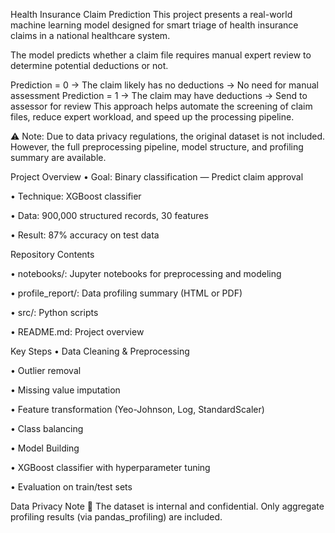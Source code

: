 Health Insurance Claim Prediction
This project presents a real-world machine learning model designed for smart triage of health insurance claims in a national healthcare system.

The model predicts whether a claim file requires manual expert review to determine potential deductions or not.

Prediction = 0 → The claim likely has no deductions → No need for manual assessment
Prediction = 1 → The claim may have deductions → Send to assessor for review
This approach helps automate the screening of claim files, reduce expert workload, and speed up the processing pipeline.

⚠️ Note: Due to data privacy regulations, the original dataset is not included. However, the full preprocessing pipeline, model structure, and profiling summary are available.

Project Overview
• Goal: Binary classification — Predict claim approval

• Technique: XGBoost classifier

• Data: 900,000 structured records, 30 features

• Result: 87% accuracy on test data

Repository Contents

• notebooks/: Jupyter notebooks for preprocessing and modeling

• profile_report/: Data profiling summary (HTML or PDF)

• src/: Python scripts

• README.md: Project overview

Key Steps
• Data Cleaning & Preprocessing

• Outlier removal

• Missing value imputation

• Feature transformation (Yeo-Johnson, Log, StandardScaler)

• Class balancing

• Model Building

• XGBoost classifier with hyperparameter tuning

• Evaluation on train/test sets

Data Privacy Note
🚫 The dataset is internal and confidential. Only aggregate profiling results (via pandas_profiling) are included.